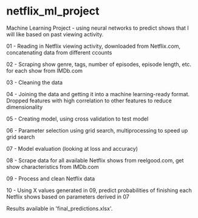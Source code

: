 # netflix_ml_project
Machine Learning Project - using neural networks to predict shows that I will like based on past viewing activity.

01 - Reading in Netflix viewing activity, downloaded from Netflix.com, concatenating data from different ccounts

02 - Scraping show genre, tags, number of episodes, episode length, etc. for each show from IMDb.com

03 - Cleaning the data

04 - Joining the data and getting it into a machine learning-ready format. Dropped features with high correlation to other features to reduce dimensionality

05 - Creating model, using cross validation to test model

06 - Parameter selection using grid search, multiprocessing to speed up grid search

07 - Model evaluation (looking at loss and accuracy)

08 - Scrape data for all available Netflix shows from reelgood.com, get show characteristics from IMDb.com

09 - Process and clean Netflix data

10 - Using X values generated in 09, predict probabilities of finishing each Netflix shows based on parameters derived in 07

Results available in 'final_predictions.xlsx'.
